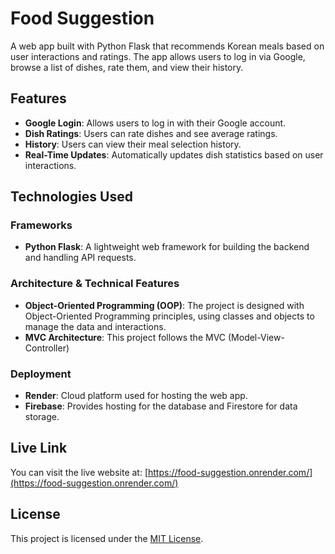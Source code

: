 # Food Suggestion

A web app built with Python Flask that recommends Korean meals based on user interactions and ratings. The app allows users to log in via Google, browse a list of dishes, rate them, and view their history.

## Features
- **Google Login**: Allows users to log in with their Google account.
- **Dish Ratings**: Users can rate dishes and see average ratings.
- **History**: Users can view their meal selection history.
- **Real-Time Updates**: Automatically updates dish statistics based on user interactions.

## Technologies Used

### Frameworks 
- **Python Flask**: A lightweight web framework for building the backend and handling API requests.

### Architecture & Technical Features
- **Object-Oriented Programming (OOP)**: The project is designed with Object-Oriented Programming principles, using classes and objects to manage the data and interactions.
- **MVC Architecture**: This project follows the MVC (Model-View-Controller)

### Deployment
- **Render**: Cloud platform used for hosting the web app.
- **Firebase**: Provides hosting for the database and Firestore for data storage.

## Live Link  
You can visit the live website at: [https://food-suggestion.onrender.com/](https://food-suggestion.onrender.com/)

## License
This project is licensed under the [MIT License](LICENSE).